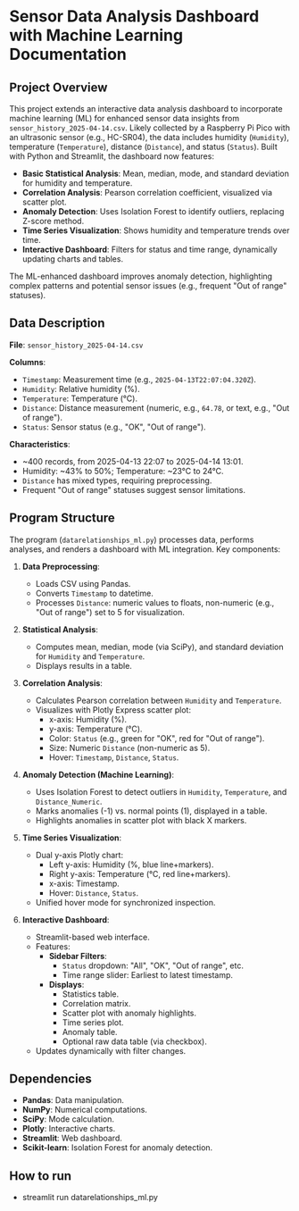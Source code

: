 # Sensor Data Analysis Dashboard with Machine Learning Documentation

## Project Overview

This project extends an interactive data analysis dashboard to incorporate machine learning (ML) for enhanced sensor data insights from `sensor_history_2025-04-14.csv`. Likely collected by a Raspberry Pi Pico with an ultrasonic sensor (e.g., HC-SR04), the data includes humidity (`Humidity`), temperature (`Temperature`), distance (`Distance`), and status (`Status`). Built with Python and Streamlit, the dashboard now features:

- **Basic Statistical Analysis**: Mean, median, mode, and standard deviation for humidity and temperature.
- **Correlation Analysis**: Pearson correlation coefficient, visualized via scatter plot.
- **Anomaly Detection**: Uses Isolation Forest to identify outliers, replacing Z-score method.
- **Time Series Visualization**: Shows humidity and temperature trends over time.
- **Interactive Dashboard**: Filters for status and time range, dynamically updating charts and tables.

The ML-enhanced dashboard improves anomaly detection, highlighting complex patterns and potential sensor issues (e.g., frequent "Out of range" statuses).

## Data Description

**File**: `sensor_history_2025-04-14.csv`

**Columns**:
- `Timestamp`: Measurement time (e.g., `2025-04-13T22:07:04.320Z`).
- `Humidity`: Relative humidity (%).
- `Temperature`: Temperature (°C).
- `Distance`: Distance measurement (numeric, e.g., `64.78`, or text, e.g., "Out of range").
- `Status`: Sensor status (e.g., "OK", "Out of range").

**Characteristics**:
- ~400 records, from 2025-04-13 22:07 to 2025-04-14 13:01.
- Humidity: ~43% to 50%; Temperature: ~23°C to 24°C.
- `Distance` has mixed types, requiring preprocessing.
- Frequent "Out of range" statuses suggest sensor limitations.

## Program Structure

The program (`datarelationships_ml.py`) processes data, performs analyses, and renders a dashboard with ML integration. Key components:

1. **Data Preprocessing**:
   - Loads CSV using Pandas.
   - Converts `Timestamp` to datetime.
   - Processes `Distance`: numeric values to floats, non-numeric (e.g., "Out of range") set to 5 for visualization.

2. **Statistical Analysis**:
   - Computes mean, median, mode (via SciPy), and standard deviation for `Humidity` and `Temperature`.
   - Displays results in a table.

3. **Correlation Analysis**:
   - Calculates Pearson correlation between `Humidity` and `Temperature`.
   - Visualizes with Plotly Express scatter plot:
     - x-axis: Humidity (%).
     - y-axis: Temperature (°C).
     - Color: `Status` (e.g., green for "OK", red for "Out of range").
     - Size: Numeric `Distance` (non-numeric as 5).
     - Hover: `Timestamp`, `Distance`, `Status`.

4. **Anomaly Detection (Machine Learning)**:
   - Uses Isolation Forest to detect outliers in `Humidity`, `Temperature`, and `Distance_Numeric`.
   - Marks anomalies (-1) vs. normal points (1), displayed in a table.
   - Highlights anomalies in scatter plot with black X markers.

5. **Time Series Visualization**:
   - Dual y-axis Plotly chart:
     - Left y-axis: Humidity (%, blue line+markers).
     - Right y-axis: Temperature (°C, red line+markers).
     - x-axis: Timestamp.
     - Hover: `Distance`, `Status`.
   - Unified hover mode for synchronized inspection.

6. **Interactive Dashboard**:
   - Streamlit-based web interface.
   - Features:
     - **Sidebar Filters**:
       - `Status` dropdown: "All", "OK", "Out of range", etc.
       - Time range slider: Earliest to latest timestamp.
     - **Displays**:
       - Statistics table.
       - Correlation matrix.
       - Scatter plot with anomaly highlights.
       - Time series plot.
       - Anomaly table.
       - Optional raw data table (via checkbox).
   - Updates dynamically with filter changes.

## Dependencies

- **Pandas**: Data manipulation.
- **NumPy**: Numerical computations.
- **SciPy**: Mode calculation.
- **Plotly**: Interactive charts.
- **Streamlit**: Web dashboard.
- **Scikit-learn**: Isolation Forest for anomaly detection.

## How to run
- streamlit run datarelationships_ml.py